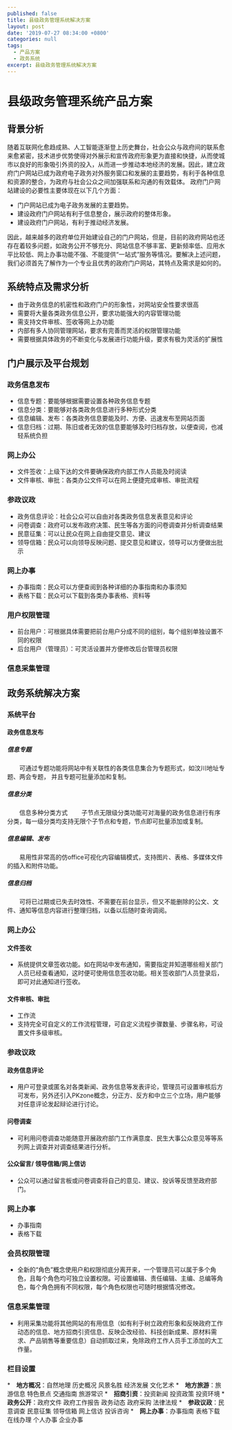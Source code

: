 ```yaml
---
published: false
title: 县级政务管理系统解决方案
layout: post
date: '2019-07-27 08:34:00 +0800'
categories: null
tags:
  - 产品方案
  - 政务系统
excerpt: 县级政务管理系统解决方案
---
```

# 县级政务管理系统产品方案

## 背景分析

随着互联网化愈趋成熟、人工智能逐渐登上历史舞台，社会公众与政府间的联系愈来愈紧密，技术进步优势使得对外展示和宣传政府形象更为直接和快捷，从而使城市以良好的形象吸引外资的投入，从而进一步推动本地经济的发展。因此，建立政府门户网站已成为政府电子政务对外服务窗口和发展的主要趋势，有利于各种信息和资源的整合，为政府与社会公众之间加强联系和沟通的有效载体。
政府门户网站建设的必要性主要体现在以下几个方面：

* 门户网站已成为电子政务发展的主要趋势。
* 建设政府门户网站有利于信息整合，展示政府的整体形象。
* 建设政府门户网站，有利于推动经济发展。

因此，越来越多的政府单位开始建设自己的门户网站，但是，目前的政府网站也还存在着较多问题，如政务公开不够充分、网站信息不够丰富、更新频率低、应用水平比较低、网上办事功能不强、不能提供“一站式”服务等情况。要解决上述问题，我们必须首先了解作为一个专业且优秀的政府门户网站，其特点及需求是如何的。

## 系统特点及需求分析

* 由于政务信息的机密性和政府门户的形象性，对网站安全性要求很高
* 需要将大量各类政务信息公开，要求功能强大的内容管理功能
* 需支持文件审核、签收等网上办功能
* 内部有多人协同管理网站，要求有完善而灵活的权限管理功能
* 需要根据具体政务的不断变化与发展进行功能升级，要求有极为灵活的扩展性

## 门户展示及平台规划

### 政务信息发布

* 信息专题：要能够根据需要设置各种政务信息专题
* 信息分类：要能够对各类政务信息进行多种形式分类
* 信息编辑、发布：各类政务信息要能及时、方便、迅速发布至网站页面
* 信息归档：过期、陈旧或者无效的信息要能够及时归档存放，以便查阅，也减轻系统负担

### 网上办公

* 文件签收：上级下达的文件要确保政府内部工作人员能及时阅读
* 文件审核、审批：各类办公文件可以在网上便捷完成审核、审批流程

### 参政议政

* 政务信息评论：社会公众可以自由对各类政务信息发表意见和评论
* 问卷调查：政府可以发布政府决策、民生等各方面的问卷调查并分析调查结果
* 民意征集：可以让民众在网上自由提交意见、建议
* 领导信箱：民众可以向领导反映问题、提交意见和建议，领导可以方便做出批示

### 网上办事

* 办事指南：民众可以方便查阅到各种详细的办事指南和办事须知
* 表格下载：民众可以下载到各类办事表格、资料等

### 用户权限管理
* 前台用户：可根据具体需要把前台用户分成不同的组别，每个组别单独设置不同的权限
* 后台用户（管理员）：可灵活设置并方便修改后台管理员权限

### 信息采集管理


## 政务系统解决方案

### 系统平台

#### 政务信息发布

##### 信息专题
　　可通过专题功能将网站中有关联性的各类信息集合为专题形式，如汶川地址专题、两会专题，
并且专题可批量添加和复制。

##### 信息分类
　　信息多种分类方式
　　子节点无限级分类功能可对海量的政务信息进行有序分类，每一级分类均支持无限个子节点和专题，节点即可批量添加或复制。

##### 信息编辑、发布
　　易用性非常高的仿office可视化内容编辑模式，支持图片、表格、多媒体文件的插入和附件功能。

##### 信息归档
　　可将已过期或已失去时效性、不需要在前台显示，但又不能删除的公文、文件、通知等信息内容进行整理归档，以备以后随时查询调阅。

### 网上办公

#### 文件签收
* 系统提供文章签收功能。如在网站中发布通知，需要指定并知道哪些相关部门人员已经查看通知，这时便可使用信息签收功能。相关签收部门人员登录后，即可对此通知进行签收。

#### 文件审核、审批
* 工作流
* 支持完全可自定义的工作流程管理，可自定义流程步骤数量、步骤名称，可设置文件多级审核。

### 参政议政

#### 政务信息评论
* 用户可登录或匿名对各类新闻、政务信息等发表评论，管理员可设置审核后方可发布，另外还引入PKzone概念，分正方、反方和中立三个立场，用户能够对任意评论发起辩论进行讨论。

#### 问卷调查
* 可利用问卷调查功能随意开展政府部门工作满意度、民生大事公众意见等等系列网上调查并对调查结果进行分析。

#### 公众留言/ 领导信箱/网上信访
* 公众可以通过留言板或问卷调查将自己的意见、建议、投诉等反馈至政府部门。

### 网上办事

* 办事指南
* 表格下载 

### 会员权限管理

* 全新的“角色”概念使用户和权限彻底分离开来，一个管理员可以属于多个角色，且每个角色均可独立设置权限。可设置编辑、责任编辑、主编、总编等角色，每个角色拥有不同权限，每个角色权限也可随时根据情况修改。

### 信息采集管理

* 利用采集功能将其他网站的有用信息（如有利于树立政府形象和反映政府工作动态的信息、地方招商引资信息、反映企改经验、科技创新成果、原材料需求、产品销售等重要信息）自动抓取过来，免除政府工作人员手工添加的大工作量。

### 栏目设置

*　**地方概况**：自然地理  历史概况  风景名胜  经济发展  文化艺术
*　**地方旅游**：旅游信息  特色景点  交通指南  旅游常识
*　**招商引资**：投资新闻  投资政策  投资环境 
*　**政务公开**：政府文件  政府工作报告  政务动态  政府采购  法律法规
*　**参政议政**：民意调查  民意征集  领导信箱  网上信访  投诉咨询
*　**网上办事**：办事指南  表格下载  在线办理  个人办事  企业办事

  
  
